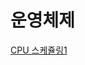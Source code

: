# 운영체제
[CPU 스케쥴링1](https://github.com/hnsoo/TIL/blob/master/OS/CPU%20%EC%8A%A4%EC%BC%80%EC%A5%B4%EB%A7%811.md)